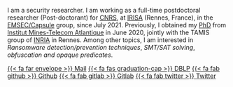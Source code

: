 
I am a security researcher. I am working as a full-time postdoctoral researcher (Post-doctorant) for [CNRS](https://www.cnrs.fr/en), at [IRISA](https://www.irisa.fr/en) (Rennes, France), in the [EMSEC/Capsule](https://www.irisa.fr/emsec/) group, since July 2021.
Previously, I obtained my [PhD](https://tel.archives-ouvertes.fr/tel-02927808) from [Institut Mines-Telecom Atlantique](https://www.imt-atlantique.fr/en) in June 2020, jointly with the TAMIS group of [INRIA](https://www.inria.fr/en) in Rennes. 
Among other topics, I am interested in *Ransomware detection/prevention techniques*, *SMT/SAT solving*, *obfuscation and opaque predicates*.


[{{< fa far envelope >}} Mail](mailto:alexandre.gonzalvez_AT_irisa.fr)
[{{< fa fas graduation-cap >}} DBLP](https://dblp.uni-trier.de/pid/277/5966.html)
[{{< fa fab github >}} Github](https://github.com/agonzalv)
[{{< fa fab gitlab >}} Gitlab](https://gitlab.com/alx4t1)
[{{< fa fab twitter >}} Twitter](mailto:alexandre.gonzalvez_AT_irisa.fr)

